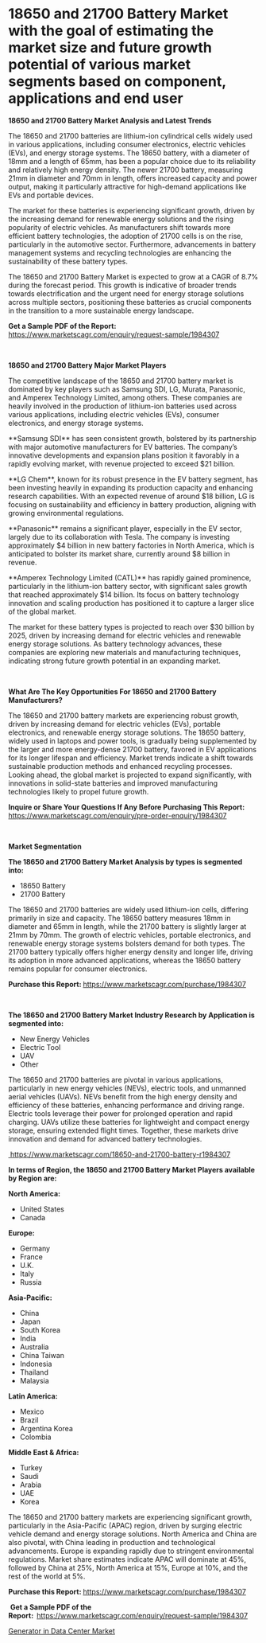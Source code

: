 <p><h1>18650 and 21700 Battery Market with the goal of estimating the market size and future growth potential of various market segments based on component, applications and end user</h1></p><p><strong>18650 and 21700 Battery Market Analysis and Latest Trends</strong></p>
<p><p>The 18650 and 21700 batteries are lithium-ion cylindrical cells widely used in various applications, including consumer electronics, electric vehicles (EVs), and energy storage systems. The 18650 battery, with a diameter of 18mm and a length of 65mm, has been a popular choice due to its reliability and relatively high energy density. The newer 21700 battery, measuring 21mm in diameter and 70mm in length, offers increased capacity and power output, making it particularly attractive for high-demand applications like EVs and portable devices.</p><p>The market for these batteries is experiencing significant growth, driven by the increasing demand for renewable energy solutions and the rising popularity of electric vehicles. As manufacturers shift towards more efficient battery technologies, the adoption of 21700 cells is on the rise, particularly in the automotive sector. Furthermore, advancements in battery management systems and recycling technologies are enhancing the sustainability of these battery types.</p><p>The 18650 and 21700 Battery Market is expected to grow at a CAGR of 8.7% during the forecast period. This growth is indicative of broader trends towards electrification and the urgent need for energy storage solutions across multiple sectors, positioning these batteries as crucial components in the transition to a more sustainable energy landscape.</p></p>
<p><strong>Get a Sample PDF of the Report:&nbsp;</strong> <a href="https://www.marketscagr.com/enquiry/request-sample/1984307?utm_campaign=2235&utm_medium=2&utm_source=Github&utm_content=ia&utm_term=14022025&utm_id=18650-and-21700-battery">https://www.marketscagr.com/enquiry/request-sample/1984307</a></p>
<p>&nbsp;</p>
<p><strong>18650 and 21700 Battery Major Market Players</strong></p>
<p><p>The competitive landscape of the 18650 and 21700 battery market is dominated by key players such as Samsung SDI, LG, Murata, Panasonic, and Amperex Technology Limited, among others. These companies are heavily involved in the production of lithium-ion batteries used across various applications, including electric vehicles (EVs), consumer electronics, and energy storage systems.</p><p>**Samsung SDI** has seen consistent growth, bolstered by its partnership with major automotive manufacturers for EV batteries. The company’s innovative developments and expansion plans position it favorably in a rapidly evolving market, with revenue projected to exceed $21 billion.</p><p>**LG Chem**, known for its robust presence in the EV battery segment, has been investing heavily in expanding its production capacity and enhancing research capabilities. With an expected revenue of around $18 billion, LG is focusing on sustainability and efficiency in battery production, aligning with growing environmental regulations.</p><p>**Panasonic** remains a significant player, especially in the EV sector, largely due to its collaboration with Tesla. The company is investing approximately $4 billion in new battery factories in North America, which is anticipated to bolster its market share, currently around $8 billion in revenue.</p><p>**Amperex Technology Limited (CATL)** has rapidly gained prominence, particularly in the lithium-ion battery sector, with significant sales growth that reached approximately $14 billion. Its focus on battery technology innovation and scaling production has positioned it to capture a larger slice of the global market.</p><p>The market for these battery types is projected to reach over $30 billion by 2025, driven by increasing demand for electric vehicles and renewable energy storage solutions. As battery technology advances, these companies are exploring new materials and manufacturing techniques, indicating strong future growth potential in an expanding market.</p></p>
<p>&nbsp;</p>
<p><strong>What Are The Key Opportunities For 18650 and 21700 Battery Manufacturers?</strong></p>
<p><p>The 18650 and 21700 battery markets are experiencing robust growth, driven by increasing demand for electric vehicles (EVs), portable electronics, and renewable energy storage solutions. The 18650 battery, widely used in laptops and power tools, is gradually being supplemented by the larger and more energy-dense 21700 battery, favored in EV applications for its longer lifespan and efficiency. Market trends indicate a shift towards sustainable production methods and enhanced recycling processes. Looking ahead, the global market is projected to expand significantly, with innovations in solid-state batteries and improved manufacturing technologies likely to propel future growth.</p></p>
<p><strong>Inquire or Share Your Questions If Any Before Purchasing This Report:</strong> <a href="https://www.marketscagr.com/enquiry/pre-order-enquiry/1984307?utm_campaign=2235&utm_medium=2&utm_source=Github&utm_content=ia&utm_term=14022025&utm_id=18650-and-21700-battery">https://www.marketscagr.com/enquiry/pre-order-enquiry/1984307</a></p>
<p>&nbsp;</p>
<p><strong>Market Segmentation</strong></p>
<p><strong>The 18650 and 21700 Battery Market Analysis by types is segmented into:</strong></p>
<p><ul><li>18650 Battery</li><li>21700 Battery</li></ul></p>
<p><p>The 18650 and 21700 batteries are widely used lithium-ion cells, differing primarily in size and capacity. The 18650 battery measures 18mm in diameter and 65mm in length, while the 21700 battery is slightly larger at 21mm by 70mm. The growth of electric vehicles, portable electronics, and renewable energy storage systems bolsters demand for both types. The 21700 battery typically offers higher energy density and longer life, driving its adoption in more advanced applications, whereas the 18650 battery remains popular for consumer electronics.</p></p>
<p><strong>Purchase this Report:&nbsp;</strong><a href="https://www.marketscagr.com/purchase/1984307?utm_campaign=2235&utm_medium=2&utm_source=Github&utm_content=ia&utm_term=14022025&utm_id=18650-and-21700-battery">https://www.marketscagr.com/purchase/1984307</a></p>
<p>&nbsp;</p>
<p><strong>The 18650 and 21700 Battery Market Industry Research by Application is segmented into:</strong></p>
<p><ul><li>New Energy Vehicles</li><li>Electric Tool</li><li>UAV</li><li>Other</li></ul></p>
<p><p>The 18650 and 21700 batteries are pivotal in various applications, particularly in new energy vehicles (NEVs), electric tools, and unmanned aerial vehicles (UAVs). NEVs benefit from the high energy density and efficiency of these batteries, enhancing performance and driving range. Electric tools leverage their power for prolonged operation and rapid charging. UAVs utilize these batteries for lightweight and compact energy storage, ensuring extended flight times. Together, these markets drive innovation and demand for advanced battery technologies.</p></p>
<p><a href="https://www.marketscagr.com/18650-and-21700-battery-r1984307?utm_campaign=2235&utm_medium=2&utm_source=Github&utm_content=ia&utm_term=14022025&utm_id=18650-and-21700-battery">&nbsp;https://www.marketscagr.com/18650-and-21700-battery-r1984307</a></p>
<p><strong>In terms of Region, the 18650 and 21700 Battery Market Players available by Region are:</strong></p>
<p>
    <p> <strong> North America: </strong>
        <ul>
            <li>United States</li>
            <li>Canada</li>
        </ul>
        </p> 
    <p> <strong> Europe: </strong>
        <ul>
            <li>Germany</li>
            <li>France</li>
            <li>U.K.</li>
            <li>Italy</li>
            <li>Russia</li>
        </ul>
        </p> 
    <p> <strong> Asia-Pacific: </strong>
        <ul>
            <li>China</li>
            <li>Japan</li>
            <li>South Korea</li>
            <li>India</li>
            <li>Australia</li>
            <li>China Taiwan</li>
            <li>Indonesia</li>
            <li>Thailand</li>
            <li>Malaysia</li>
        </ul>
        </p> 
    <p> <strong> Latin America: </strong>
        <ul>
            <li>Mexico</li>
            <li>Brazil</li>
            <li>Argentina Korea</li>
            <li>Colombia</li>
        </ul>
        </p> 
    <p> <strong> Middle East & Africa: </strong>
        <ul>
            <li>Turkey</li>
            <li>Saudi</li>
            <li>Arabia</li>
            <li>UAE</li>
            <li>Korea</li>
        </ul>
    </p>
    </p>
<p><p>The 18650 and 21700 battery markets are experiencing significant growth, particularly in the Asia-Pacific (APAC) region, driven by surging electric vehicle demand and energy storage solutions. North America and China are also pivotal, with China leading in production and technological advancements. Europe is expanding rapidly due to stringent environmental regulations. Market share estimates indicate APAC will dominate at 45%, followed by China at 25%, North America at 15%, Europe at 10%, and the rest of the world at 5%.</p></p>
<p><strong>Purchase this Report: </strong><a href="https://www.marketscagr.com/purchase/1984307?utm_campaign=2235&utm_medium=2&utm_source=Github&utm_content=ia&utm_term=14022025&utm_id=18650-and-21700-battery">https://www.marketscagr.com/purchase/1984307</a></p>
<p>&nbsp;<strong>Get a Sample PDF of the Report:&nbsp;&nbsp;</strong><a href="https://www.marketscagr.com/enquiry/request-sample/1984307?utm_campaign=2235&utm_medium=2&utm_source=Github&utm_content=ia&utm_term=14022025&utm_id=18650-and-21700-battery">https://www.marketscagr.com/enquiry/request-sample/1984307</a></p>
<p><strong></strong></p>
<p><p><a href="https://github.com/gullattedenna/Market-Research-Report-List-1/blob/main/generator-in-data-center-market.md?utm_campaign=2235&utm_medium=2&utm_source=Github&utm_content=ia&utm_term=14022025&utm_id=18650-and-21700-battery">Generator in Data Center Market</a></p></p>
